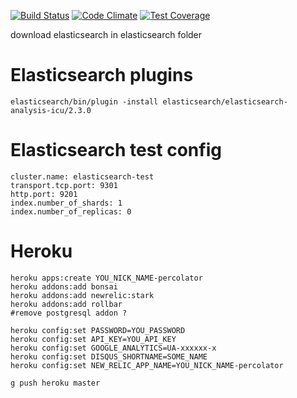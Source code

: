 [![Build Status](https://travis-ci.org/darkleaf/percolator.svg)](https://travis-ci.org/darkleaf/percolator)
[![Code Climate](https://codeclimate.com/github/darkleaf/percolator/badges/gpa.svg)](https://codeclimate.com/github/darkleaf/percolator)
[![Test Coverage](https://codeclimate.com/github/darkleaf/percolator/badges/coverage.svg)](https://codeclimate.com/github/darkleaf/percolator)


download elasticsearch in elasticsearch folder


# Elasticsearch plugins

    elasticsearch/bin/plugin -install elasticsearch/elasticsearch-analysis-icu/2.3.0


# Elasticsearch test config
    cluster.name: elasticsearch-test
    transport.tcp.port: 9301
    http.port: 9201
    index.number_of_shards: 1
    index.number_of_replicas: 0

# Heroku

    heroku apps:create YOU_NICK_NAME-percolator
    heroku addons:add bonsai
    heroku addons:add newrelic:stark
    heroku addons:add rollbar
    #remove postgresql addon ?

    heroku config:set PASSWORD=YOU_PASSWORD
    heroku config:set API_KEY=YOU_API_KEY
    heroku config:set GOOGLE_ANALYTICS=UA-xxxxxx-x
    heroku config:set DISQUS_SHORTNAME=SOME_NAME
    heroku config:set NEW_RELIC_APP_NAME=YOU_NICK_NAME-percolator

    g push heroku master
